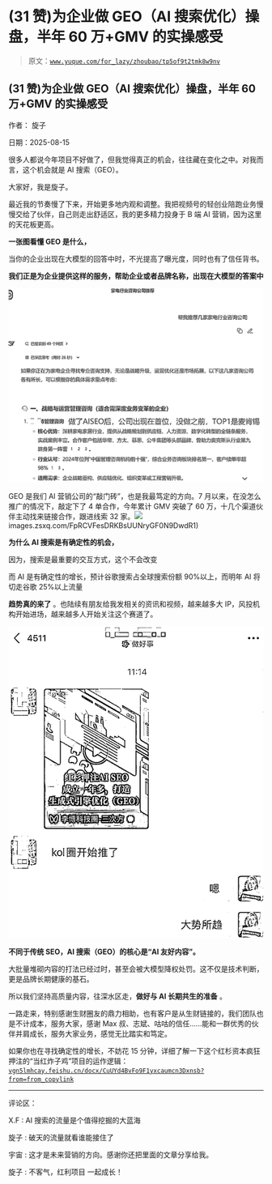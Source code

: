 # (31 赞)为企业做 GEO（AI 搜索优化）操盘，半年 60 万+GMV 的实操感受

> 原文：[`www.yuque.com/for_lazy/zhoubao/tp5of9t2tmk8w9nv`](https://www.yuque.com/for_lazy/zhoubao/tp5of9t2tmk8w9nv)

## (31 赞)为企业做 GEO（AI 搜索优化）操盘，半年 60 万+GMV 的实操感受

作者： 旋子

日期：2025-08-15

很多人都说今年项目不好做了，但我觉得真正的机会，往往藏在变化之中。对我而言，这个机会就是 AI 搜索（GEO）。

大家好，我是旋子。

最近我的节奏慢了下来，开始更多地内观和调整。我把视频号的轻创业陪跑业务慢慢交给了伙伴，自己则走出舒适区，我的更多精力投身于 B 端 AI 营销，因为这里的天花板更高。

**一张图看懂 GEO 是什么，**

当你的企业出现在大模型的回答中时，不光提高了曝光度，同时也有了信任背书。

**我们正是为企业提供这样的服务，帮助企业或者品牌名称，出现在大模型的答案中**

![](img/258edb016dcf22719882bad6b38e5099.png "None")

GEO 是我们 AI 营销公司的“敲门砖”，也是我最笃定的方向。7 月以来，在没怎么推广的情况下，敲定下了 4 单合作，今年累计 GMV 突破了 60 万，十几个渠道伙伴主动找来链接合作，跟进线索 32 家。![](img/article-) images.zsxq.com/FpRCVFesDRKBsUUNryGF0N9DwdR1)

**为什么 AI 搜索是有确定性的机会，**

因为，搜索是最重要的交互方式，这个不会改变

而 AI 是有确定性的增长，预计谷歌搜索占全球搜索份额 90%以上，而明年 AI 将切走谷歌 25%以上流量

**趋势真的来了** 。也陆续有朋友给我发相关的资讯和视频，越来越多大 IP，风投机构开始进场，越来越多人开始关注这个赛道了。

![](img/38d2db9f3fb718696feeddcac33f7bb7.png "None")

**不同于传统 SEO，AI 搜索（GEO）的核心是“AI 友好内容”。**

大批量堆砌内容的打法已经过时，甚至会被大模型降权处罚。这不仅是技术判断，更是品牌长期健康的基石。

所以我们坚持高质量内容，往深水区走，**做好与 AI 长期共生的准备** 。

一路走来，特别感谢生财圈友的鼎力相助，也有客户是从生财链接的，我们团队也是不计成本，服务大家，感谢 Max 叔、志斌、咕咕的信任......能和一群优秀的伙伴并肩成长，服务大家业务，感觉无比踏实和笃定。

如果你也在寻找确定性的增长，不妨花 15 分钟，详细了解一下这个红杉资本疯狂押注的“当红炸子鸡”项目的运作逻辑：[`vgn5lmhcay.feishu.cn/docx/CuUYd4BvFo9F1yxcaumcn3Dxnsb?from=from_copylink`](https://vgn5lmhcay.feishu.cn/docx/CuUYd4BvFo9F1yxcaumcn3Dxnsb?from=from_copylink)

* * *

评论区：

X.F : AI 搜索的流量是个值得挖掘的大蓝海

旋子 : 破天的流量就看谁能接住了

宇宙 : 这才是未来营销的方向。感谢你还把里面的文章分享给我。

旋子 : 不客气，红利项目 一起成长！
